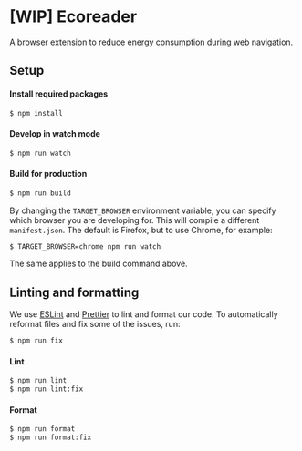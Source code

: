 # [WIP] Ecoreader
A browser extension to reduce energy consumption during web navigation.

## Setup

#### Install required packages
```bash
$ npm install
```

#### Develop in watch mode
```bash
$ npm run watch
```

#### Build for production
```bash
$ npm run build
```

By changing the `TARGET_BROWSER` environment variable, you can specify which browser you are developing for.
This will compile a different `manifest.json`. The default is Firefox, but to use Chrome, for example:
```bash
$ TARGET_BROWSER=chrome npm run watch
```
The same applies to the build command above.

## Linting and formatting
We use [ESLint](https://eslint.org/) and [Prettier](https://prettier.io/) to lint and format our code.
To automatically reformat files and fix some of the issues, run:
```bash
$ npm run fix
```

#### Lint
```bash
$ npm run lint
$ npm run lint:fix
```

#### Format
```bash
$ npm run format
$ npm run format:fix
```
